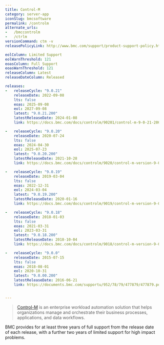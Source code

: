 ```yaml
---
title: Control-M
category: server-app
iconSlug: bmcsoftware
permalink: /controlm
alternate_urls:
-   /bmccontrolm
-   /ctrlm
versionCommand: ctm -v
releasePolicyLink: http://www.bmc.com/support/product-support-policy.html

eolColumn: Limited Support
eolWarnThreshold: 121
eoasColumn: Full Support
eoasWarnThreshold: 121
releaseColumn: Latest
releaseDateColumn: Released

releases:
-   releaseCycle: "9.0.21"
    releaseDate: 2022-09-08
    lts: false
    eoas: 2025-09-08
    eol: 2027-09-08
    latest: "9.0.21.200"
    latestReleaseDate: 2024-01-08
    link: https://docs.bmc.com/docs/controlm/90201/control-m-9-0-21-200-release-notes-1238266316.html

-   releaseCycle: "9.0.20"
    releaseDate: 2020-07-24
    lts: false
    eoas: 2024-04-30
    eol: 2025-07-23
    latest: "9.0.20.200"
    latestReleaseDate: 2021-10-28
    link: https://docs.bmc.com/docs/controlm/9020/control-m-version-9-0-20-200-release-notes-1007971086.html

-   releaseCycle: "9.0.19"
    releaseDate: 2019-03-04
    lts: false
    eoas: 2022-12-31
    eol: 2024-03-04
    latest: "9.0.19.200"
    latestReleaseDate: 2020-01-16
    link: https://docs.bmc.com/docs/controlm/9019/control-m-version-9-0-19-200-release-notes-862843904.html 

-   releaseCycle: "9.0.18"
    releaseDate: 2018-01-03
    lts: false
    eoas: 2021-03-31
    eol: 2023-03-31
    latest: "9.0.18.200"
    latestReleaseDate: 2018-10-04
    link: https://docs.bmc.com/docs/controlm/9018/control-m-version-9-0-18-200-release-notes-830144784.html

-   releaseCycle: "9.0.0"
    releaseDate: 2015-07-15
    lts: false
    eoas: 2018-08-01
    eol: 2020-10-31
    latest: "9.0.00.200"
    latestReleaseDate: 2016-06-21
    link: https://documents.bmc.com/supportu/952/78/79/477879/477879.pdf


---
```



> [Control-M](https://www.bmc.com/it-solutions/control-m.html) is an enterprise workload automation solution that helps organizations manage and orchestrate their business processes, applications, and data workflows.

BMC provides for at least three years of full support from the release date of each release, with a further two years of limited support for high impact problems.
